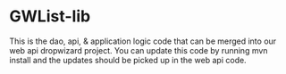 # GWList-lib

This is the dao, api, & application logic code that can be merged into our web api dropwizard project.  You can update this code by running mvn install and the updates should be picked up in the web api code.
